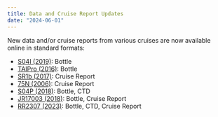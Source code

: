 ```yaml
---
title: Data and Cruise Report Updates
date: "2024-06-01"
---
```


New data and/or cruise reports from various cruises are now available online in standard formats:

- [S04I (2019)][3]: Bottle
- [TAIPro (2016)][6]: Bottle
- [SR1b (2017)][4]: Cruise Report
- [75N (2006)][1]: Cruise Report
- [S04P (2018)][2]: Bottle, CTD
- [JR17003 (2018)][8]: Bottle, Cruise Report
- [RR2307 (2023)][7]: Bottle, CTD, Cruise Report

[1]: /cruise/58GS20060721
[2]: /cruise/320620180309
[3]: /cruise/490S20190121
[4]: /cruise/74JC20171121
[6]: /cruise/29AJ20160818
[7]: /cruise/33RR20230629
[8]: /cruise/74JC20180126
